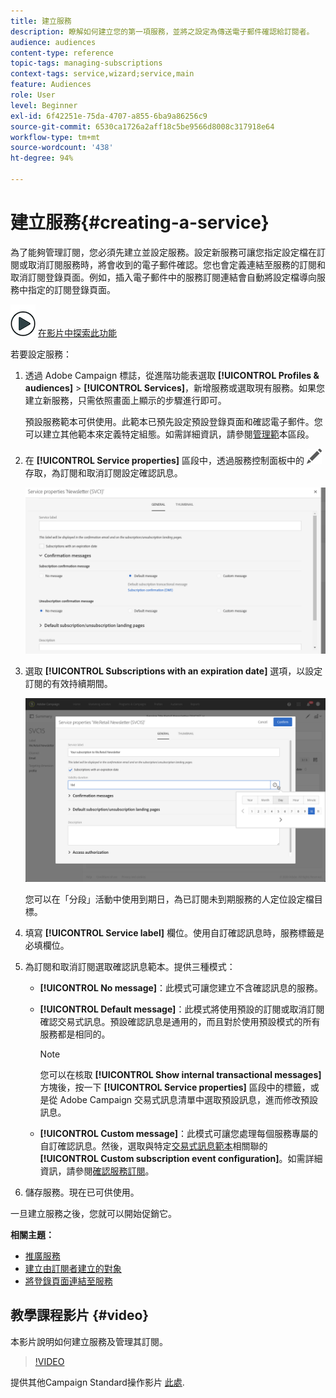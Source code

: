 ```yaml
---
title: 建立服務
description: 瞭解如何建立您的第一項服務，並將之設定為傳送電子郵件確認給訂閱者。
audience: audiences
content-type: reference
topic-tags: managing-subscriptions
context-tags: service,wizard;service,main
feature: Audiences
role: User
level: Beginner
exl-id: 6f42251e-75da-4707-a855-6ba9a86256c9
source-git-commit: 6530ca1726a2aff18c5be9566d8008c317918e64
workflow-type: tm+mt
source-wordcount: '438'
ht-degree: 94%

---
```


# 建立服務{#creating-a-service}

為了能夠管理訂閱，您必須先建立並設定服務。設定新服務可讓您指定設定檔在訂閱或取消訂閱服務時，將會收到的電子郵件確認。您也會定義連結至服務的訂閱和取消訂閱登錄頁面。例如，插入電子郵件中的服務訂閱連結會自動將設定檔導向服務中指定的訂閱登錄頁面。

![](assets/do-not-localize/how-to-video.png) [在影片中探索此功能](#video)

若要設定服務：

1. 透過 Adobe Campaign 標誌，從進階功能表選取 **[!UICONTROL Profiles & audiences]**  >  **[!UICONTROL Services]**，新增服務或選取現有服務。如果您建立新服務，只需依照畫面上顯示的步驟進行即可。

   預設服務範本可供使用。此範本已預先設定預設登錄頁面和確認電子郵件。您可以建立其他範本來定義特定組態。如需詳細資訊，請參閱[管理範](../../start/using/marketing-activity-templates.md)本區段。

1. 在 **[!UICONTROL Service properties]** 區段中，透過服務控制面板中的 ![](assets/edit_darkgrey-24px.png) 存取，為訂閱和取消訂閱設定確認訊息。

   ![](assets/lp_service_parameters.png)

1. 選取 **[!UICONTROL Subscriptions with an expiration date]** 選項，以設定訂閱的有效持續期間。

   ![](assets/lp_service_expiration.png)

   您可以在「分段」活動中使用到期日，為已訂閱未到期服務的人定位設定檔目標。

1. 填寫 **[!UICONTROL Service label]** 欄位。使用自訂確認訊息時，服務標籤是必填欄位。

1. 為訂閱和取消訂閱選取確認訊息範本。提供三種模式：

   * **[!UICONTROL No message]**：此模式可讓您建立不含確認訊息的服務。
   * **[!UICONTROL Default message]**：此模式將使用預設的訂閱或取消訂閱確認交易式訊息。預設確認訊息是通用的，而且對於使用預設模式的所有服務都是相同的。

     >[!NOTE]
     >
     >您可以在核取 **[!UICONTROL Show internal transactional messages]** 方塊後，按一下 **[!UICONTROL Service properties]** 區段中的標籤，或是從 Adobe Campaign 交易式訊息清單中選取預設訊息，進而修改預設訊息。

   * **[!UICONTROL Custom message]**：此模式可讓您處理每個服務專屬的自訂確認訊息。然後，選取與特定[交易式訊息範本](../../channels/using/getting-started-with-transactional-msg.md)相關聯的 **[!UICONTROL Custom subscription event configuration]**。如需詳細資訊，請參閱[確認服務訂閱](../../audiences/using/confirming-subscription-to-a-service.md)。

1. 儲存服務。現在已可供使用。

一旦建立服務之後，您就可以開始促銷它。

**相關主題：**

* [推廣服務](../../audiences/using/promoting-a-service.md)
* [建立由訂閱者建立的對象](../../audiences/using/creating-audiences.md#creating-list-audiences)
* [將登錄頁面連結至服務](../../channels/using/configuring-landing-page.md#linking-a-landing-page-to-a-service)

## 教學課程影片 {#video}

本影片說明如何建立服務及管理其訂閱。

>[!VIDEO](https://video.tv.adobe.com/v/24673?quality=12)

提供其他Campaign Standard操作影片 [此處](https://experienceleague.adobe.com/docs/campaign-standard-learn/tutorials/overview.html?lang=zh-Hant).
